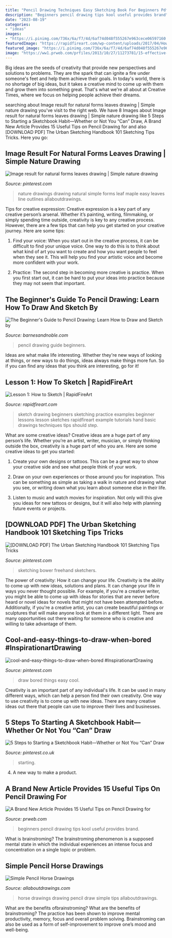 ```yaml
---
title: "Pencil Drawing Techniques Easy Sketching Book For Beginners Pdf : The Beginner&#039;s Guide To Pencil Drawing: Learn How To Draw And Sketch By"
description: "Beginners pencil drawing tips kool useful provides brand"
date: "2023-08-19"
categories:
- "ideas"
images:
- "https://i.pinimg.com/736x/6a/f7/4d/6af74d048f555267e963cece06597160.jpg"
featuredImage: "https://rapidfireart.com/wp-content/uploads/2017/04/How-to-Sketch_Beginners-Sketching-Examples-RFA.jpg"
featured_image: "https://i.pinimg.com/736x/6a/f7/4d/6af74d048f555267e963cece06597160.jpg"
image: "https://ww1.prweb.com/prfiles/2013/10/27/11273781/15-effective-tips-on-pencil-drawing-for-beginners-can.jpg"
---
```



Big ideas are the seeds of creativity that provide new perspectives and solutions to problems. They are the spark that can ignite a fire under someone's feet and help them achieve their goals. In today's world, there is no shortage of big ideas, but it takes a creative mind to come up with them and grow them into something great. That's what we're all about at Creative Times, where we focus on helping people achieve their dreams.

	

		
searching about Image result for natural forms leaves drawing | Simple nature drawing you've visit to the right web. We have 8 Images about Image result for natural forms leaves drawing | Simple nature drawing like 5 Steps to Starting a Sketchbook Habit—Whether or Not You “Can” Draw, A Brand New Article Provides 15 Useful Tips on Pencil Drawing for and also [DOWNLOAD PDF] The Urban Sketching Handbook 101 Sketching Tips Tricks. Here you go:
		
    
## Image Result For Natural Forms Leaves Drawing | Simple Nature Drawing

<img loading=lazy src="https://i.pinimg.com/originals/2d/a7/ce/2da7cec637467dc14942e2599bd87617.jpg" onerror="this.onerror=null;this.src='https://tse3.mm.bing.net/th?id=OIP.UfmoPbhwJhHTFctC3-kQSAAAAA&amp;pid=15.1';" alt="Image result for natural forms leaves drawing | Simple nature drawing">

_Source: pinterest.com_

>nature drawings drawing natural simple forms leaf maple easy leaves line outlines allaboutdrawings. 

	

Tips for creative expression:
Creative expression is a key part of any creative person’s arsenal. Whether it’s painting, writing, filmmaking, or simply spending time outside, creativity is key to any creative process. However, there are a few tips that can help you get started on your creative journey. Here are some tips:
1. Find your voice: When you start out in the creative process, it can be difficult to find your unique voice. One way to do this is to think about what kind of art you want to create and how you want people to feel when they see it. This will help you find your artistic voice and become more confident with your work.

2. Practice: The second step in becoming more creative is practice. When you first start out, it can be hard to put your ideas into practice because they may not seem that important.

    
## The Beginner&#039;s Guide To Pencil Drawing: Learn How To Draw And Sketch By

<img loading=lazy src="http://img1.imagesbn.com/p/2940012039538_p0_v1_s260x420.JPG" onerror="this.onerror=null;this.src='https://tse1.mm.bing.net/th?id=OIP.-DaB8NZN4HYnSZNO02XFKQHaJD&amp;pid=15.1';" alt="The Beginner&#039;s Guide to Pencil Drawing: Learn How to Draw and Sketch by">

_Source: barnesandnoble.com_

>pencil drawing guide beginners. 

	

Ideas are what make life interesting. Whether they're new ways of looking at things, or new ways to do things, ideas always make things more fun. So if you can find any ideas that you think are interesting, go for it!

    
## Lesson 1: How To Sketch | RapidFireArt

<img loading=lazy src="https://rapidfireart.com/wp-content/uploads/2017/04/How-to-Sketch_Beginners-Sketching-Examples-RFA.jpg" onerror="this.onerror=null;this.src='https://tse3.mm.bing.net/th?id=OIP.54u0o_6_oWxOUA9Q5S2gFQHaIR&amp;pid=15.1';" alt="Lesson 1: How to Sketch | RapidFireArt">

_Source: rapidfireart.com_

>sketch drawing beginners sketching practice examples beginner lessons lesson sketches rapidfireart example tutorials hand basic drawings techniques tips should step. 

	

What are some creative ideas?
Creative ideas are a huge part of any person’s life. Whether you’re an artist, writer, musician, or simply thinking outside the box, creativity is a huge part of who you are. Here are some creative ideas to get you started:
1. Create your own designs or tattoos. This can be a great way to show your creative side and see what people think of your work.

2. Draw on your own experiences or those around you for inspiration. This can be something as simple as taking a walk in nature and drawing what you see, or writing down what you learn about someone else in their life.

3. Listen to music and watch movies for inspiration. Not only will this give you ideas for new tattoos or designs, but it will also help with planning future events or projects.


    
## [DOWNLOAD PDF] The Urban Sketching Handbook 101 Sketching Tips Tricks

<img loading=lazy src="https://i.pinimg.com/originals/e6/93/1d/e6931d7d37331acfbd6dea5f8fcd96c2.jpg" onerror="this.onerror=null;this.src='https://tse4.mm.bing.net/th?id=OIP.vLT03oK2ztDXE5_2x5_6lwAAAA&amp;pid=15.1';" alt="[DOWNLOAD PDF] The Urban Sketching Handbook 101 Sketching Tips Tricks">

_Source: pinterest.com_

>sketching bower freehand sketchers. 

	

The power of creativity: How it can change your life.
Creativity is the ability to come up with new ideas, solutions and plans. It can change your life in ways you never thought possible. For example, if you're a creative writer, you might be able to come up with ideas for stories that are never before heard or novel ideas for novels that might not have been attempted before. Additionally, if you're a creative artist, you can create beautiful paintings or sculptures that will make anyone look at them in a different light. There are many opportunities out there waiting for someone who is creative and willing to take advantage of them.

    
## Cool-and-easy-things-to-draw-when-bored #InspirationartDrawing

<img loading=lazy src="https://i.pinimg.com/736x/6a/f7/4d/6af74d048f555267e963cece06597160.jpg" onerror="this.onerror=null;this.src='https://tse3.mm.bing.net/th?id=OIP.exXZERnBtn_hsgNIXEA2WAHaQo&amp;pid=15.1';" alt="cool-and-easy-things-to-draw-when-bored #InspirationartDrawing">

_Source: pinterest.com_

>draw bored things easy cool. 

	

Creativity is an important part of any individual's life. It can be used in many different ways, which can help a person find their own creativity. One way to use creativity is to come up with new ideas. There are many creative ideas out there that people can use to improve their lives and businesses.

    
## 5 Steps To Starting A Sketchbook Habit—Whether Or Not You “Can” Draw

<img loading=lazy src="https://i.pinimg.com/originals/c1/50/54/c1505413479f675aa146969606c9dce2.jpg" onerror="this.onerror=null;this.src='https://tse1.mm.bing.net/th?id=OIP.VIJLjUkM7xZ0O3Ut_MHrmQHaEh&amp;pid=15.1';" alt="5 Steps to Starting a Sketchbook Habit—Whether or Not You “Can” Draw">

_Source: pinterest.co.uk_

>starting. 

	

4. A new way to make a product.

    
## A Brand New Article Provides 15 Useful Tips On Pencil Drawing For

<img loading=lazy src="https://ww1.prweb.com/prfiles/2013/10/27/11273781/15-effective-tips-on-pencil-drawing-for-beginners-can.jpg" onerror="this.onerror=null;this.src='https://tse3.mm.bing.net/th?id=OIP.7M_ZGvCxIws_y1SDG8T7wwHaD8&amp;pid=15.1';" alt="A Brand New Article Provides 15 Useful Tips on Pencil Drawing for">

_Source: prweb.com_

>beginners pencil drawing tips kool useful provides brand. 

	

What is brainstroming?
The brainstroming phenomenon is a supposed mental state in which the individual experiences an intense focus and concentration on a single topic or problem.

    
## Simple Pencil Horse Drawings

<img loading=lazy src="https://www.allaboutdrawings.com/image-files/horse-drawing.jpg" onerror="this.onerror=null;this.src='https://tse4.mm.bing.net/th?id=OIP.LibbFBFdVEDXXzRBD1GUFAAAAA&amp;pid=15.1';" alt="Simple Pencil Horse Drawings">

_Source: allaboutdrawings.com_

>horse drawings drawing pencil draw simple tips allaboutdrawings. 

	

What are the benefits ofbrainstroming?
What are the benefits of brainstroming? The practice has been shown to improve mental productivity, memory, focus and overall problem solving. Brainstroming can also be used as a form of self-improvement to improve one’s mood and well-being.

